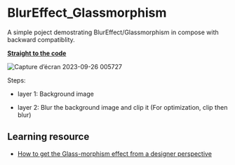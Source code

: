 # BlurEffect_Glassmorphism

A simple poject demostrating BlurEffect/Glassmorphism in compose with backward compatiblity.

[**Straight to the code**](https://github.com/darkwhite220/BlurEffect_Glassmorphism/blob/master/app/src/main/java/earth/darkwhite/blureffect/MainActivity.kt)

![Capture d’écran 2023-09-26 005727](https://github.com/darkwhite220/BlurEffect_Glassmorphism/assets/53045980/d34ba8f0-2e29-46c1-8930-b92db003d540)

Steps:

 - layer 1: Background image
   
 - layer 2: Blur the background image and clip it (For optimization, clip then blur)


## Learning resource

- [How to get the Glass-morphism effect from a designer perspective](https://www.youtube.com/watch?v=PFADyVTX97w)
